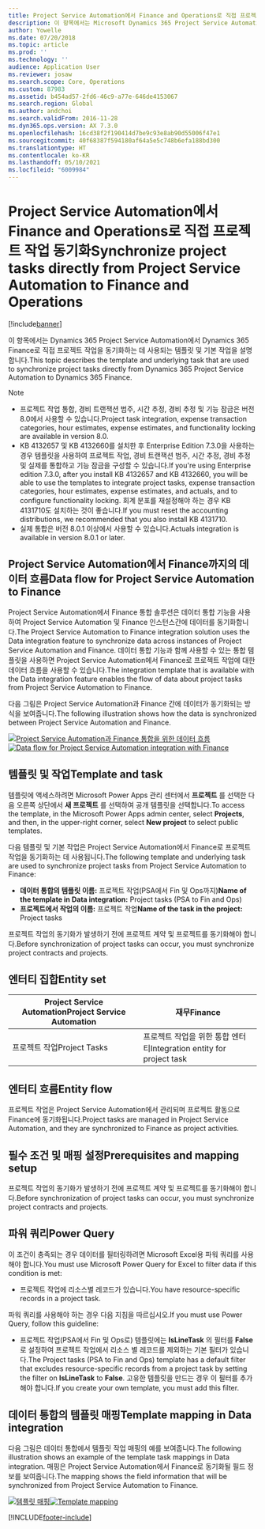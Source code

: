 ```yaml
---
title: Project Service Automation에서 Finance and Operations로 직접 프로젝트 작업 동기화
description: 이 항목에서는 Microsoft Dynamics 365 Project Service Automation에서 Dynamics 365 Finance로 직접 프로젝트 작업을 동기화하는 데 사용되는 템플릿 및 기본 작업을 설명합니다.
author: Yowelle
ms.date: 07/20/2018
ms.topic: article
ms.prod: ''
ms.technology: ''
audience: Application User
ms.reviewer: josaw
ms.search.scope: Core, Operations
ms.custom: 87983
ms.assetid: b454ad57-2fd6-46c9-a77e-646de4153067
ms.search.region: Global
ms.author: andchoi
ms.search.validFrom: 2016-11-28
ms.dyn365.ops.version: AX 7.3.0
ms.openlocfilehash: 16cd38f2f190414d7be9c93e8ab90d55006f47e1
ms.sourcegitcommit: 40f68387f594180af64a5e5c748b6efa188bd300
ms.translationtype: HT
ms.contentlocale: ko-KR
ms.lasthandoff: 05/10/2021
ms.locfileid: "6009984"
---
```

# <a name="synchronize-project-tasks-directly-from-project-service-automation-to-finance-and-operations"></a><span data-ttu-id="a3da9-103">Project Service Automation에서 Finance and Operations로 직접 프로젝트 작업 동기화</span><span class="sxs-lookup"><span data-stu-id="a3da9-103">Synchronize project tasks directly from Project Service Automation to Finance and Operations</span></span>

[!include[banner](../includes/banner.md)]

<span data-ttu-id="a3da9-104">이 항목에서는 Dynamics 365 Project Service Automation에서 Dynamics 365 Finance로 직접 프로젝트 작업을 동기화하는 데 사용되는 템플릿 및 기본 작업을 설명합니다.</span><span class="sxs-lookup"><span data-stu-id="a3da9-104">This topic describes the template and underlying task that are used to synchronize project tasks directly from Dynamics 365 Project Service Automation to Dynamics 365 Finance.</span></span>

> [!NOTE]
> - <span data-ttu-id="a3da9-105">프로젝트 작업 통합, 경비 트랜잭션 범주, 시간 추정, 경비 추정 및 기능 잠금은 버전 8.0에서 사용할 수 있습니다.</span><span class="sxs-lookup"><span data-stu-id="a3da9-105">Project task integration, expense transaction categories, hour estimates, expense estimates, and functionality locking are available in version 8.0.</span></span>
> - <span data-ttu-id="a3da9-106">KB 4132657 및 KB 4132660를 설치한 후 Enterprise Edition 7.3.0을 사용하는 경우 템플릿을 사용하여 프로젝트 작업, 경비 트랜잭션 범주, 시간 추정, 경비 추정 및 실제를 통합하고 기능 잠금을 구성할 수 있습니다.</span><span class="sxs-lookup"><span data-stu-id="a3da9-106">If you're using Enterprise edition 7.3.0, after you install KB 4132657 and KB 4132660, you will be able to use the templates to integrate project tasks, expense transaction categories, hour estimates, expense estimates, and actuals, and to configure functionality locking.</span></span> <span data-ttu-id="a3da9-107">회계 분포를 재설정해야 하는 경우 KB 4131710도 설치하는 것이 좋습니다.</span><span class="sxs-lookup"><span data-stu-id="a3da9-107">If you must reset the accounting distributions, we recommended that you also install KB 4131710.</span></span>
> - <span data-ttu-id="a3da9-108">실제 통합은 버전 8.0.1 이상에서 사용할 수 있습니다.</span><span class="sxs-lookup"><span data-stu-id="a3da9-108">Actuals integration is available in version 8.0.1 or later.</span></span>

## <a name="data-flow-for-project-service-automation-to-finance"></a><span data-ttu-id="a3da9-109">Project Service Automation에서 Finance까지의 데이터 흐름</span><span class="sxs-lookup"><span data-stu-id="a3da9-109">Data flow for Project Service Automation to Finance</span></span>

<span data-ttu-id="a3da9-110">Project Service Automation에서 Finance 통합 솔루션은 데이터 통합 기능을 사용하여 Project Service Automation 및 Finance 인스턴스간에 데이터를 동기화합니다.</span><span class="sxs-lookup"><span data-stu-id="a3da9-110">The Project Service Automation to Finance integration solution uses the Data integration feature to synchronize data across instances of Project Service Automation and Finance.</span></span> <span data-ttu-id="a3da9-111">데이터 통합 기능과 함께 사용할 수 있는 통합 템플릿을 사용하면 Project Service Automation에서 Finance로 프로젝트 작업에 대한 데이터 흐름을 사용할 수 있습니다.</span><span class="sxs-lookup"><span data-stu-id="a3da9-111">The integration template that is available with the Data integration feature enables the flow of data about project tasks from Project Service Automation to Finance.</span></span>

<span data-ttu-id="a3da9-112">다음 그림은 Project Service Automation과 Finance 간에 데이터가 동기화되는 방식을 보여줍니다.</span><span class="sxs-lookup"><span data-stu-id="a3da9-112">The following illustration shows how the data is synchronized between Project Service Automation and Finance.</span></span>

<span data-ttu-id="a3da9-113">[![Project Service Automation과 Finance 통합을 위한 데이터 흐름](./media/ProjectTasksFlow.png)](./media/ProjectTasksFlow.png)</span><span class="sxs-lookup"><span data-stu-id="a3da9-113">[![Data flow for Project Service Automation integration with Finance](./media/ProjectTasksFlow.png)](./media/ProjectTasksFlow.png)</span></span>

## <a name="template-and-task"></a><span data-ttu-id="a3da9-114">템플릿 및 작업</span><span class="sxs-lookup"><span data-stu-id="a3da9-114">Template and task</span></span>

<span data-ttu-id="a3da9-115">템플릿에 액세스하려면 Microsoft Power Apps 관리 센터에서 **프로젝트** 를 선택한 다음 오른쪽 상단에서 **새 프로젝트** 를 선택하여 공개 템플릿을 선택합니다.</span><span class="sxs-lookup"><span data-stu-id="a3da9-115">To access the template, in the Microsoft Power Apps admin center, select **Projects**, and then, in the upper-right corner, select **New project** to select public templates.</span></span>

<span data-ttu-id="a3da9-116">다음 템플릿 및 기본 작업은 Project Service Automation에서 Finance로 프로젝트 작업을 동기화하는 데 사용됩니다.</span><span class="sxs-lookup"><span data-stu-id="a3da9-116">The following template and underlying task are used to synchronize project tasks from Project Service Automation to Finance:</span></span>

- <span data-ttu-id="a3da9-117">**데이터 통합의 템플릿 이름:** 프로젝트 작업(PSA에서 Fin 및 Ops까지)</span><span class="sxs-lookup"><span data-stu-id="a3da9-117">**Name of the template in Data integration:** Project tasks (PSA to Fin and Ops)</span></span>
- <span data-ttu-id="a3da9-118">**프로젝트에서 작업의 이름:** 프로젝트 작업</span><span class="sxs-lookup"><span data-stu-id="a3da9-118">**Name of the task in the project:** Project tasks</span></span>

<span data-ttu-id="a3da9-119">프로젝트 작업의 동기화가 발생하기 전에 프로젝트 계약 및 프로젝트를 동기화해야 합니다.</span><span class="sxs-lookup"><span data-stu-id="a3da9-119">Before synchronization of project tasks can occur, you must synchronize project contracts and projects.</span></span>

## <a name="entity-set"></a><span data-ttu-id="a3da9-120">엔터티 집합</span><span class="sxs-lookup"><span data-stu-id="a3da9-120">Entity set</span></span>

| <span data-ttu-id="a3da9-121">Project Service Automation</span><span class="sxs-lookup"><span data-stu-id="a3da9-121">Project Service Automation</span></span> | <span data-ttu-id="a3da9-122">재무</span><span class="sxs-lookup"><span data-stu-id="a3da9-122">Finance</span></span>                             |
|----------------------------|-------------------------------------|
| <span data-ttu-id="a3da9-123">프로젝트 작업</span><span class="sxs-lookup"><span data-stu-id="a3da9-123">Project Tasks</span></span>              | <span data-ttu-id="a3da9-124">프로젝트 작업을 위한 통합 엔터티</span><span class="sxs-lookup"><span data-stu-id="a3da9-124">Integration entity for project task</span></span> |

## <a name="entity-flow"></a><span data-ttu-id="a3da9-125">엔터티 흐름</span><span class="sxs-lookup"><span data-stu-id="a3da9-125">Entity flow</span></span>

<span data-ttu-id="a3da9-126">프로젝트 작업은 Project Service Automation에서 관리되며 프로젝트 활동으로 Finance에 동기화됩니다.</span><span class="sxs-lookup"><span data-stu-id="a3da9-126">Project tasks are managed in Project Service Automation, and they are synchronized to Finance as project activities.</span></span>

## <a name="prerequisites-and-mapping-setup"></a><span data-ttu-id="a3da9-127">필수 조건 및 매핑 설정</span><span class="sxs-lookup"><span data-stu-id="a3da9-127">Prerequisites and mapping setup</span></span>

<span data-ttu-id="a3da9-128">프로젝트 작업의 동기화가 발생하기 전에 프로젝트 계약 및 프로젝트를 동기화해야 합니다.</span><span class="sxs-lookup"><span data-stu-id="a3da9-128">Before synchronization of project tasks can occur, you must synchronize project contracts and projects.</span></span>

## <a name="power-query"></a><span data-ttu-id="a3da9-129">파워 쿼리</span><span class="sxs-lookup"><span data-stu-id="a3da9-129">Power Query</span></span>

<span data-ttu-id="a3da9-130">이 조건이 충족되는 경우 데이터를 필터링하려면 Microsoft Excel용 파워 쿼리를 사용해야 합니다.</span><span class="sxs-lookup"><span data-stu-id="a3da9-130">You must use Microsoft Power Query for Excel to filter data if this condition is met:</span></span>

- <span data-ttu-id="a3da9-131">프로젝트 작업에 리소스별 레코드가 있습니다.</span><span class="sxs-lookup"><span data-stu-id="a3da9-131">You have resource-specific records in a project task.</span></span>

<span data-ttu-id="a3da9-132">파워 쿼리를 사용해야 하는 경우 다음 지침을 따르십시오.</span><span class="sxs-lookup"><span data-stu-id="a3da9-132">If you must use Power Query, follow this guideline:</span></span>

- <span data-ttu-id="a3da9-133">프로젝트 작업(PSA에서 Fin 및 Ops로) 템플릿에는  **IsLineTask** 의 필터를 **False** 로 설정하여 프로젝트 작업에서 리소스 별 레코드를 제외하는 기본 필터가 있습니다.</span><span class="sxs-lookup"><span data-stu-id="a3da9-133">The Project tasks (PSA to Fin and Ops) template has a default filter that excludes resource-specific records from a project task by setting the filter on **IsLineTask** to **False**.</span></span> <span data-ttu-id="a3da9-134">고유한 템플릿을 만드는 경우 이 필터를 추가해야 합니다.</span><span class="sxs-lookup"><span data-stu-id="a3da9-134">If you create your own template, you must add this filter.</span></span>

## <a name="template-mapping-in-data-integration"></a><span data-ttu-id="a3da9-135">데이터 통합의 템플릿 매핑</span><span class="sxs-lookup"><span data-stu-id="a3da9-135">Template mapping in Data integration</span></span>

<span data-ttu-id="a3da9-136">다음 그림은 데이터 통합에서 템플릿 작업 매핑의 예를 보여줍니다.</span><span class="sxs-lookup"><span data-stu-id="a3da9-136">The following illustration shows an example of the template task mappings in Data integration.</span></span> <span data-ttu-id="a3da9-137">매핑은 Project Service Automation에서 Finance로 동기화될 필드 정보를 보여줍니다.</span><span class="sxs-lookup"><span data-stu-id="a3da9-137">The mapping shows the field information that will be synchronized from Project Service Automation to Finance.</span></span>

<span data-ttu-id="a3da9-138">[![템플릿 매핑](./media/ProjectTasksMapping.png)](./media/ProjectTasksMapping.png)</span><span class="sxs-lookup"><span data-stu-id="a3da9-138">[![Template mapping](./media/ProjectTasksMapping.png)](./media/ProjectTasksMapping.png)</span></span>


[!INCLUDE[footer-include](../includes/footer-banner.md)]